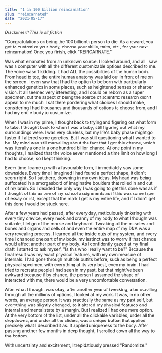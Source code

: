 ```yaml
---
title: "1 in 100 billion reincarnation"
slug: "reincarnated"
date: "2021-05-17"
---
```

*Disclaimer!: This is all fiction*

"Congratulations on being the 100 billionth person to die! As a reward, you get to customize your body, choose your skills, traits, etc., for your next reincarnation! Once you finish, click "REINCARNATE."

Was what emanated from an unknown source. I looked around, and all I saw was a computer with all the different customizable options described to me. The voice wasn't kidding. It had ALL the possibilities of the human body. From head to toe, the entire human anatomy was laid out in front of me on the screen. I even saw that I had the option to be born with particularly enhanced genetics in some places, such as heightened senses or sharper vision. It all seemed very interesting, and I could be reborn as a super specimen, but the aspect of being the source of scientific research didn't appeal to me much. I sat there pondering what choices I should make, considering I had thousands and thousands of options to choose from, and I had my entire body to customize. 

When I was in my prime, I thought back to trying and figuring out what form to take. I thought back to when I was a baby, still figuring out what my surroundings were. I was very clueless, but my life's baby phase might go faster if I altered some genetics. But I was still questioning what I wanted to be. My mind was still marvelling about the fact that I got this chance, which was literally a one in a one hundred billion chance.
At one point in my thoughts, I realized that the voice never mentioned a time limit on how long I had to choose, so I kept thinking. 

Every time I came up with a favourable form, I immediately saw some downsides. Every time I imagined I had found a perfect shape, it didn't seem right. So I sat there, drowning in my own ideas. My head was being suffocated in a smorgasbord of imaginative boulders that rolled in and out of my brain. So I decided the only way I was going to get this done was as if I thought of this as one of my school assignments as if this was some type of essay or list, except that the mark I get is my entire life, and if I didn't get this done I would be stuck here. 

After a few years had passed, after every day, meticulously tinkering with every tiny crevice, every nook and cranny of my body to what I thought was suitable, I let go of the mouse and keyboard. Tweaking all the muscles and bones and organs and cells of and even the entire map of my DNA was a very revealing process. I learned all the inside outs of my system, and every time I changed one part of my body, my instinct was to worry if that change would affect another part of my body. As I confidently gazed at my final draft, I started to ask myself, "Is this who I really want to be?" Because the final result was my exact physical features, with my own measure of internals. I had gone through multiple outfits before, such as being a perfect physical specimen, with everything at its very best, even my brain. I had tried to recreate people I had seen in my past, but that might've been awkward because if by chance, the person I assumed the shape of interacted with me, there would be a very uncomfortable conversation.

After what I thought was okay, after another year of tweaking, after scrolling through all the millions of options, I looked at my work. It was, in no other words, an average person. It was practically the same as my past self, but everything was slightly changed, so it altered my physical features and internal and mental state by a margin. But I realized I had one more option. At the very bottom of the list, under all the clickable variables, under all the dropdowns, and under all the sliders, was a unique button that applied precisely what I described it as. It applied uniqueness to the body. After passing another few months in deep thought, I scrolled down all the way to the bottom.

With uncertainty and excitement, I trepidatiously pressed "Randomize."
